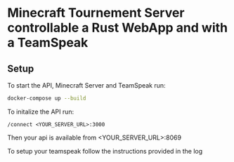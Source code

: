 # Minecraft Tournement Server controllable a Rust WebApp and with a TeamSpeak

## Setup

To start the API, Minecraft Server and TeamSpeak run:
```bash
docker-compose up --build
```

To initalize the API run:
```
/connect <YOUR_SERVER_URL>:3000
```

Then your api is available from <YOUR_SERVER_URL>:8069

To setup your teamspeak follow the instructions provided in the log

